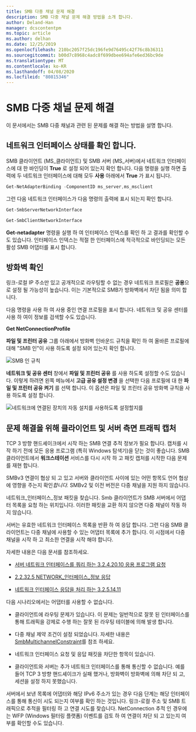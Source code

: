```yaml
---
title: SMB 다중 채널 문제 해결
description: SMB 다중 채널 문제 해결 방법을 소개 합니다.
author: Deland-Han
manager: dcscontentpm
ms.topic: article
ms.author: delhan
ms.date: 12/25/2019
ms.openlocfilehash: 210bc2057f25dc196fe9d76495c42f76c8b36311
ms.sourcegitcommit: b00d7c8968c4adc8f699dbee694afe6ed36bc9de
ms.translationtype: MT
ms.contentlocale: ko-KR
ms.lasthandoff: 04/08/2020
ms.locfileid: "80815346"
---
```

# <a name="smb-multichannel-troubleshooting"></a>SMB 다중 채널 문제 해결

이 문서에서는 SMB 다중 채널과 관련 된 문제를 해결 하는 방법을 설명 합니다.

## <a name="check-the-network-interface-status"></a>네트워크 인터페이스 상태를 확인 합니다.

SMB 클라이언트 (MS\_클라이언트) 및 SMB 서버 (MS\_서버)에서 네트워크 인터페이스에 대 한 바인딩이 **True** 로 설정 되어 있는지 확인 합니다. 다음 명령을 실행 하면 출력에 두 네트워크 인터페이스에 대해 모두 **사용** 아래에서 **True** 가 표시 됩니다.

```PowerShell
Get-NetAdapterBinding -ComponentID ms_server,ms_msclient
```

그런 다음 네트워크 인터페이스가 다음 명령의 출력에 표시 되는지 확인 합니다.

```PowerShell
Get-SmbServerNetworkInterface
```

```PowerShell
Get-SmbClientNetworkInterface
```

**Get-netadapter** 명령을 실행 하 여 인터페이스 인덱스를 확인 하 고 결과를 확인할 수도 있습니다. 인터페이스 인덱스는 적절 한 인터페이스에 적극적으로 바인딩되는 모든 활성 SMB 어댑터를 표시 합니다.

## <a name="check-the-firewall"></a>방화벽 확인

링크-로컬 IP 주소만 있고 공개적으로 라우팅할 수 없는 경우 네트워크 프로필은 **공용**으로 설정 될 가능성이 높습니다. 이는 기본적으로 SMB가 방화벽에서 차단 됨을 의미 합니다.

다음 명령을 사용 하 여 사용 중인 연결 프로필을 표시 합니다. 네트워크 및 공유 센터를 사용 하 여이 정보를 검색할 수도 있습니다.

**Get NetConnectionProfile**

**파일 및 프린터 공유** 그룹 아래에서 방화벽 인바운드 규칙을 확인 하 여 올바른 프로필에 대해 "SMB 인"이 사용 하도록 설정 되어 있는지 확인 합니다.

![SMB 인 규칙](media/smb-multichannel-troubleshooting-1.png)

**네트워크 및 공유 센터** 창에서 **파일 및 프린터 공유** 를 사용 하도록 설정할 수도 있습니다. 이렇게 하려면 왼쪽 메뉴에서 **고급 공유 설정 변경** 을 선택한 다음 프로필에 대 한 **파일 및 프린터 공유 켜기** 를 선택 합니다. 이 옵션은 파일 및 프린터 공유 방화벽 규칙을 사용 하도록 설정 합니다.

![네트워크에 연결된 장치의 자동 설치를 사용하도록 설정할지를](media/smb-multichannel-troubleshooting-2.png)

## <a name="capture-client-and-server-sided-traffic-for-troubleshooting"></a>문제 해결을 위해 클라이언트 및 서버 측면 트래픽 캡처

TCP 3 방향 핸드셰이크에서 시작 하는 SMB 연결 추적 정보가 필요 합니다. 캡처를 시작 하기 전에 모든 응용 프로그램 (특히 Windows 탐색기)을 닫는 것이 좋습니다. SMB 클라이언트에서 **워크스테이션** 서비스를 다시 시작 하 고 패킷 캡처를 시작한 다음 문제를 재현 합니다.

SMBv3 연결이 협상 되 고 있고 서버와 클라이언트 사이에 있는 어떤 항목도 언어 협상에 영향을 주는지 확인*합니다.* SMBv2 및 이전 버전은 다중 채널을 지원 하지 않습니다.

네트워크\_인터페이스\_정보 패킷을 찾습니다. Smb 클라이언트가 SMB 서버에서 어댑터 목록을 요청 하는 위치입니다. 이러한 패킷을 교환 하지 않으면 다중 채널이 작동 하지 않습니다.

서버는 유효한 네트워크 인터페이스 목록을 반환 하 여 응답 합니다. 그런 다음 SMB 클라이언트는 다중 채널에 사용할 수 있는 어댑터 목록에 추가 합니다. 이 시점에서 다중 채널을 시작 하 고 최소한 연결을 시작 해야 합니다.

자세한 내용은 다음 문서를 참조하세요.

- [서버 네트워크 인터페이스를 쿼리 하는 3.2.4.20.10 응용 프로그램 요청](https://docs.microsoft.com/openspecs/windows_protocols/ms-smb2/147adde4-d936-4597-924a-8caa3429c6b0)

- [2.2.32.5 NETWORK\_인터페이스\_정보 응답](https://docs.microsoft.com/openspecs/windows_protocols/ms-smb2/fcd862d1-1b85-42df-92b1-e103199f531f)

- [네트워크 인터페이스 응답을 처리 하는 3.2.5.14.11](https://docs.microsoft.com/openspecs/windows_protocols/ms-smb2/5459722b-1eaa-4ead-b465-284363264cad)

다음 시나리오에서는 어댑터를 사용할 수 없습니다.

- 클라이언트에 라우팅 문제가 있습니다. 이 문제는 일반적으로 잘못 된 인터페이스를 통해 트래픽을 강제로 수행 하는 잘못 된 라우팅 테이블에 의해 발생 합니다.

- 다중 채널 제약 조건이 설정 되었습니다. 자세한 내용은 [SmbMultichannelConstraint](https://docs.microsoft.com/powershell/module/smbshare/new-smbmultichannelconstraint)를 참조 하세요.

- 네트워크 인터페이스 요청 및 응답 패킷을 차단한 항목이 있습니다.

- 클라이언트와 서버는 추가 네트워크 인터페이스를 통해 통신할 수 없습니다. 예를 들어 TCP 3 방향 핸드셰이크가 실패 했거나, 방화벽이 방화벽에 의해 차단 되 고, 세션을 설정 하지 못했습니다.

서버에서 보낸 목록에 어댑터와 해당 IPv6 주소가 있는 경우 다음 단계는 해당 인터페이스를 통해 통신이 시도 되는지 여부를 확인 하는 것입니다. 링크-로컬 주소 및 SMB 트래픽으로 추적을 필터링 하 고 연결 시도를 찾습니다. NetConnection 추적 인 경우에는 WFP (Windows 필터링 플랫폼) 이벤트를 검토 하 여 연결이 차단 되 고 있는지 여부를 확인할 수도 있습니다.
